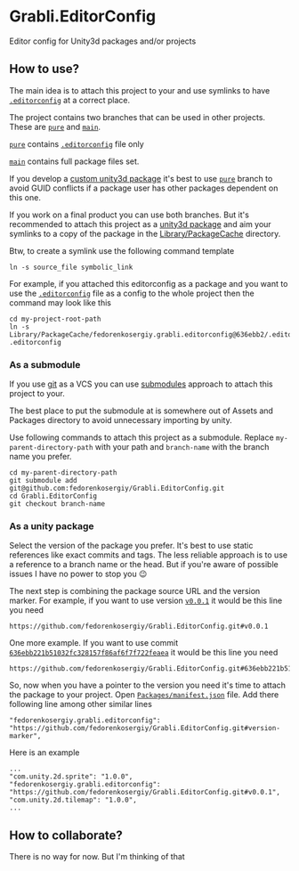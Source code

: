 # Grabli.EditorConfig

Editor config for Unity3d packages and/or projects

## How to use?

The main idea is to attach this project to your and use symlinks to have [`.editorconfig`](.editorconfig) at a
correct place.

The project contains two branches that can be used in other projects.
These are [`pure`](https://github.com/fedorenkosergiy/Grabli.EditorConfig/tree/pure) 
and [`main`](https://github.com/fedorenkosergiy/Grabli.EditorConfig/tree/main).

[`pure`](https://github.com/fedorenkosergiy/Grabli.EditorConfig/tree/pure) 
contains [`.editorconfig`](.editorconfig) file only

[`main`](https://github.com/fedorenkosergiy/Grabli.EditorConfig/tree/main)
contains full package files set.

If you develop a [custom unity3d package](https://docs.unity3d.com/Manual/CustomPackages.html)
it's best to use [`pure`](https://github.com/fedorenkosergiy/Grabli.EditorConfig/tree/pure) branch
to avoid GUID conflicts if a package user has other packages dependent on this one.

If you work on a final product you can use both branches.
But it's recommended to attach this project as a [unity3d package](https://docs.unity3d.com/Manual/Packages.html)
and aim your symlinks to a copy of the package 
in the [Library/PackageCache](https://docs.unity3d.com/Manual/upm-embed.html) directory.

Btw, to create a symlink use the following command template
```shell
ln -s source_file symbolic_link
```

For example, if you attached this editorconfig as a package 
and you want to use the [`.editorconfig`](.editorconfig) file as a config to the whole project 
then the command may look like this

```shell
cd my-project-root-path
ln -s Library/PackageCache/fedorenkosergiy.grabli.editorconfig@636ebb2/.editorconfig .editorconfig
```

### As a submodule
If you use [git](https://git-scm.com/) as a VCS
you can use [submodules](https://git-scm.com/docs/git-submodule) approach to attach this project to your.

The best place to put the submodule at is somewhere out of Assets and Packages directory 
to avoid unnecessary importing by unity.

Use following commands to attach this project as a submodule.
Replace `my-parent-directory-path` with your path and `branch-name` with the branch name you prefer.
```shell
cd my-parent-directory-path
git submodule add git@github.com:fedorenkosergiy/Grabli.EditorConfig.git
cd Grabli.EditorConfig
git checkout branch-name
```

### As a unity package
Select the version of the package you prefer.
It's best to use static references like exact commits and tags.
The less reliable approach is to use a reference to a branch name or the head.
But if you're aware of possible issues I have no power to stop you :wink:

The next step is combining the package source URL and the version marker.
For example, 
if you want to use version [`v0.0.1`](https://github.com/fedorenkosergiy/Grabli.EditorConfig/releases/tag/0.0.1)
it would be this line you need
```
https://github.com/fedorenkosergiy/Grabli.EditorConfig.git#v0.0.1
```
One more example.
If you want to use commit 
[`636ebb221b51032fc328157f86af6f7f722feaea`](https://github.com/fedorenkosergiy/Grabli.EditorConfig/commit/636ebb221b51032fc328157f86af6f7f722feaea)
it would be this line you need
```
https://github.com/fedorenkosergiy/Grabli.EditorConfig.git#636ebb221b51032fc328157f86af6f7f722feaea
```

So, now when you have a pointer to the version you need it's time to attach the package to your project.
Open [`Packages/manifest.json`](https://docs.unity3d.com/Manual/upm-manifestPrj.html) file.
Add there following line among other similar lines
```
"fedorenkosergiy.grabli.editorconfig": "https://github.com/fedorenkosergiy/Grabli.EditorConfig.git#version-marker",
```

Here is an example
```
...
"com.unity.2d.sprite": "1.0.0",
"fedorenkosergiy.grabli.editorconfig": "https://github.com/fedorenkosergiy/Grabli.EditorConfig.git#v0.0.1",
"com.unity.2d.tilemap": "1.0.0",
...
```



## How to collaborate?
There is no way for now. But I'm thinking of that